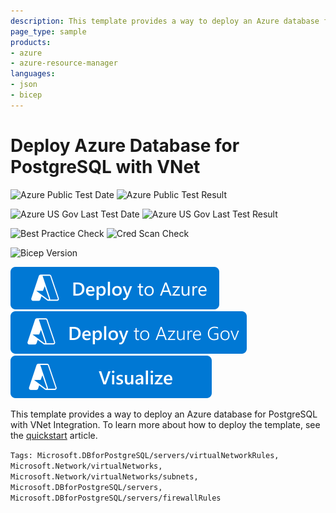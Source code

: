 ```yaml
---
description: This template provides a way to deploy an Azure database for PostgreSQL with VNet integration.
page_type: sample
products:
- azure
- azure-resource-manager
languages:
- json
- bicep
---
```

# Deploy Azure Database for PostgreSQL with VNet

![Azure Public Test Date](https://azurequickstartsservice.blob.core.windows.net/badges/quickstarts/microsoft.dbforpostgresql/managed-postgresql-with-vnet/PublicLastTestDate.svg)
![Azure Public Test Result](https://azurequickstartsservice.blob.core.windows.net/badges/quickstarts/microsoft.dbforpostgresql/managed-postgresql-with-vnet/PublicDeployment.svg)

![Azure US Gov Last Test Date](https://azurequickstartsservice.blob.core.windows.net/badges/quickstarts/microsoft.dbforpostgresql/managed-postgresql-with-vnet/FairfaxLastTestDate.svg)
![Azure US Gov Last Test Result](https://azurequickstartsservice.blob.core.windows.net/badges/quickstarts/microsoft.dbforpostgresql/managed-postgresql-with-vnet/FairfaxDeployment.svg)

![Best Practice Check](https://azurequickstartsservice.blob.core.windows.net/badges/quickstarts/microsoft.dbforpostgresql/managed-postgresql-with-vnet/BestPracticeResult.svg)
![Cred Scan Check](https://azurequickstartsservice.blob.core.windows.net/badges/quickstarts/microsoft.dbforpostgresql/managed-postgresql-with-vnet/CredScanResult.svg)

![Bicep Version](https://azurequickstartsservice.blob.core.windows.net/badges/quickstarts/microsoft.dbforpostgresql/managed-postgresql-with-vnet/BicepVersion.svg)

[![Deploy To Azure](https://raw.githubusercontent.com/Azure/azure-quickstart-templates/master/1-CONTRIBUTION-GUIDE/images/deploytoazure.svg?sanitize=true)](https://portal.azure.com/#create/Microsoft.Template/uri/https%3A%2F%2Fraw.githubusercontent.com%2FAzure%2Fazure-quickstart-templates%2Fmaster%2Fquickstarts%2Fmicrosoft.dbforpostgresql%2Fmanaged-postgresql-with-vnet%2Fazuredeploy.json)
[![Deploy To Azure US Gov](https://raw.githubusercontent.com/Azure/azure-quickstart-templates/master/1-CONTRIBUTION-GUIDE/images/deploytoazuregov.svg?sanitize=true)](https://portal.azure.us/#create/Microsoft.Template/uri/https%3A%2F%2Fraw.githubusercontent.com%2FAzure%2Fazure-quickstart-templates%2Fmaster%2Fquickstarts%2Fmicrosoft.dbforpostgresql%2Fmanaged-postgresql-with-vnet%2Fazuredeploy.json)
[![Visualize](https://raw.githubusercontent.com/Azure/azure-quickstart-templates/master/1-CONTRIBUTION-GUIDE/images/visualizebutton.svg?sanitize=true)](http://armviz.io/#/?load=https%3A%2F%2Fraw.githubusercontent.com%2FAzure%2Fazure-quickstart-templates%2Fmaster%2Fquickstarts%2Fmicrosoft.dbforpostgresql%2Fmanaged-postgresql-with-vnet%2Fazuredeploy.json)

This template provides a way to deploy an Azure database for PostgreSQL with VNet Integration. To learn more about how to deploy the template, see the [quickstart](https://docs.microsoft.com/azure/postgresql/quickstart-create-postgresql-server-database-using-arm-template) article.

`Tags: Microsoft.DBforPostgreSQL/servers/virtualNetworkRules, Microsoft.Network/virtualNetworks, Microsoft.Network/virtualNetworks/subnets, Microsoft.DBforPostgreSQL/servers, Microsoft.DBforPostgreSQL/servers/firewallRules`
